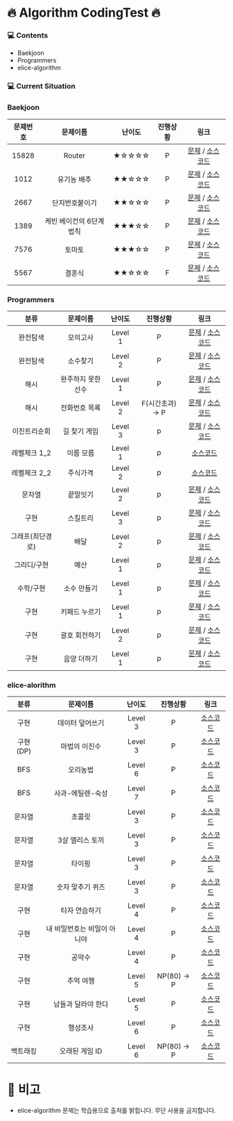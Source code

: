 # 🔥 Algorithm CodingTest 🔥

### 💻 Contents

- Baekjoon</h1>
- Programmers
- elice-algorithm

### 💻 Current Situation

<h3>Baekjoon</h3>

| 문제번호 |         문제이름         | 난이도 | 진행상황 |                                                                        링크                                                                         |
| :------: | :----------------------: | :----: | :------: | :-------------------------------------------------------------------------------------------------------------------------------------------------: |
|  15828   |          Router          | ★☆☆☆☆  |    P     |         [문제](https://www.acmicpc.net/problem/15828) / [소스코드](https://github.com/youngminss/codingtest/blob/master/Baekjoon/15828.py)          |
|   1012   |       유기농 배추        | ★★☆☆☆  |    P     |          [문제](https://www.acmicpc.net/problem/1012) / [소스코드](https://github.com/youngminss/codingtest/blob/master/Baekjoon/1012.py)           |
|   2667   |      단지번호붙이기      | ★★☆☆☆  |    P     |          [문제](https://www.acmicpc.net/problem/2667) / [소스코드](https://github.com/youngminss/codingtest/blob/master/Baekjoon/2667.py)           |
|   1389   | 케빈 베이컨의 6단계 법칙 | ★★★☆☆  |    P     | [문제](https://www.acmicpc.net/problem/1389) / [소스코드](https://github.com/youngminss/codingtest/commit/775bfd1c57fcfd2b9a874cd0860b0b3116fc3925) |
|   7576   |          토마토          | ★★★☆☆  |    P     |          [문제](https://www.acmicpc.net/problem/7576) / [소스코드](https://github.com/youngminss/codingtest/blob/master/Baekjoon/7576.py)           |
|   5567   |          결혼식          | ★★☆☆☆  |    F     |          [문제](https://www.acmicpc.net/problem/5567) / [소스코드](https://github.com/youngminss/codingtest/blob/master/Baekjoon/5567.py)           |

<h3>Programmers</h3>

|       분류       |      문제이름      | 난이도  |     진행상황     |                                                                                                               링크                                                                                                                |
| :--------------: | :----------------: | :-----: | :--------------: | :-------------------------------------------------------------------------------------------------------------------------------------------------------------------------------------------------------------------------------: |
|     완전탐색     |      모의고사      | Level 1 |        P         |                      [문제](https://programmers.co.kr/learn/courses/30/lessons/42840) / [소스코드](https://github.com/youngminss/codingtest/blob/master/Programmers/%EB%AA%A8%EC%9D%98%EA%B3%A0%EC%82%AC.py)                      |
|     완전탐색     |      소수찾기      | Level 2 |        P         |                    [문제](https://programmers.co.kr/learn/courses/30/lessons/42839) / [소스코드](https://github.com/youngminss/codingtest/blob/master/Programmers/%EC%86%8C%EC%88%98%20%EC%B0%BE%EA%B8%B0.py)                     |
|       해시       | 완주하지 못한 선수 | Level 1 |        P         | [문제](https://programmers.co.kr/learn/courses/30/lessons/42576) / [소스코드](https://github.com/youngminss/codingtest/blob/master/Programmers/%EC%99%84%EC%A3%BC%ED%95%98%EC%A7%80%20%EB%AA%BB%ED%95%9C%20%EC%84%A0%EC%88%98.py) |
|       해시       |   전화번호 목록    | Level 2 | F(시간초과) -> P |           [문제](https://programmers.co.kr/learn/courses/30/lessons/42577) / [소스코드](https://github.com/youngminss/codingtest/blob/master/Programmers/%EC%A0%84%ED%99%94%EB%B2%88%ED%98%B8%20%EB%AA%A9%EB%A1%9D.py)            |
|   이진트리순회   |    길 찾기 게임    | Level 3 |        p         |              [문제](https://programmers.co.kr/learn/courses/30/lessons/42892) / [소스코드](https://github.com/youngminss/codingtest/blob/master/Programmers/%EA%B8%B8%20%EC%B0%BE%EA%B8%B0%20%EA%B2%8C%EC%9E%84.py)               |
|   레벨체크 1_2   |     이름 모름      | Level 1 |        p         |                                                                     [소스코드](https://github.com/youngminss/codingtest/blob/master/Programmers/level1_2.py)                                                                      |
|   레벨체크 2_2   |      주식가격      | Level 2 |        p         |                                                                     [소스코드](https://github.com/youngminss/codingtest/blob/master/Programmers/level2_2.py)                                                                      |
|      문자열      |      끝말잇기      | Level 2 |        p         |           [문제](https://programmers.co.kr/learn/courses/30/lessons/12981) / [소스코드](https://github.com/youngminss/codingtest/blob/master/Programmers/%EC%98%81%EC%96%B4%20%EB%81%9D%EB%A7%90%EC%9E%87%EA%B8%B0.py)            |
|       구현       |      스킬트리      | Level 3 |        p         |                      [문제](https://programmers.co.kr/learn/courses/30/lessons/49993) / [소스코드](https://github.com/youngminss/codingtest/blob/master/Programmers/%EC%8A%A4%ED%82%AC%ED%8A%B8%EB%A6%AC.py)                      |
| 그래프(최단경로) |        배달        | Level 2 |        p         |                               [문제](https://programmers.co.kr/learn/courses/30/lessons/12978) / [소스코드](https://github.com/youngminss/codingtest/blob/master/Programmers/%EB%B0%B0%EB%8B%AC.py)                               |
|   그리디/구현    |        예산        | Level 1 |        p         |                               [문제](https://programmers.co.kr/learn/courses/30/lessons/12982) / [소스코드](https://github.com/youngminss/codingtest/blob/master/Programmers/%EC%98%88%EC%82%B0.py)                               |
|    수학/구현     |    소수 만들기     | Level 1 |        p         |                [문제](https://programmers.co.kr/learn/courses/30/lessons/12977) / [소스코드](https://github.com/youngminss/codingtest/blob/master/Programmers/%EC%86%8C%EC%88%98%20%EB%A7%8C%EB%93%A4%EA%B8%B0.py)                |
|       구현       |   키패드 누르기    | Level 1 |        p         |           [문제](https://programmers.co.kr/learn/courses/30/lessons/67256) / [소스코드](https://github.com/youngminss/codingtest/blob/master/Programmers/%ED%82%A4%ED%8C%A8%EB%93%9C%20%EB%88%84%EB%A5%B4%EA%B8%B0.py)            |
|       구현       |   괄호 회전하기    | Level 2 |        p         |           [문제](https://programmers.co.kr/learn/courses/30/lessons/76502) / [소스코드](https://github.com/youngminss/codingtest/blob/master/Programmers/%EA%B4%84%ED%98%B8%20%ED%9A%8C%EC%A0%84%ED%95%98%EA%B8%B0.py)            |
|       구현       |    음양 더하기     | Level 1 |        p         |                [문제](https://programmers.co.kr/learn/courses/30/lessons/76501) / [소스코드](https://github.com/youngminss/codingtest/blob/master/Programmers/%EC%9D%8C%EC%96%91%20%EB%8D%94%ED%95%98%EA%B8%B0.py)                |

<h3>elice-alorithm</h3>

|   분류   |          문제이름           | 난이도  |  진행상황   |                                                                                                   링크                                                                                                    |
| :------: | :-------------------------: | :-----: | :---------: | :-------------------------------------------------------------------------------------------------------------------------------------------------------------------------------------------------------: |
|   구현   |       데이터 덮어쓰기       | Level 3 |      P      |                          [소스코드](https://github.com/youngminss/codingtest/blob/master/elice-algorithm/%EB%8D%B0%EC%9D%B4%ED%84%B0%20%EB%8D%AE%EC%96%B4%EC%93%B0%EA%B8%B0.py)                           |
| 구현(DP) |        마법의 이진수        | Level 3 |      P      |                               [소스코드](https://github.com/youngminss/codingtest/blob/master/elice-algorithm/%EB%A7%88%EB%B2%95%EC%9D%98%20%EC%9D%B4%EC%A7%84%EC%88%98.py)                               |
|   BFS    |          오리농법           | Level 6 |      P      |                                         [소스코드](https://github.com/youngminss/codingtest/blob/master/elice-algorithm/%EC%98%A4%EB%A6%AC%EB%86%8D%EB%B2%95.py)                                          |
|   BFS    |      사과-에틸렌-숙성       | Level 7 |      P      |                           [소스코드](https://github.com/youngminss/codingtest/blob/master/elice-algorithm/%EC%82%AC%EA%B3%BC-%EC%97%90%ED%8B%B8%EB%A0%8C-%EC%88%99%EC%84%B1.py)                           |
|  문자열  |           초콜릿            | Level 3 |      P      |                                              [소스코드](https://github.com/youngminss/codingtest/blob/master/elice-algorithm/%EC%B4%88%EC%BD%9C%EB%A6%BF.py)                                              |
|  문자열  |       3살 엘리스 토끼       | Level 3 |      P      |                             [소스코드](https://github.com/youngminss/codingtest/blob/master/elice-algorithm/3%EC%82%B4%20%EC%97%98%EB%A6%AC%EC%8A%A4%20%ED%86%A0%EB%81%BC.py)                             |
|  문자열  |           타이핑            | Level 3 |      P      |                                              [소스코드](https://github.com/youngminss/codingtest/blob/master/elice-algorithm/%ED%83%80%EC%9D%B4%ED%95%91.py)                                              |
|  문자열  |      숫자 맟추기 퀴즈       | Level 3 |      P      |                         [소스코드](https://github.com/youngminss/codingtest/blob/master/elice-algorithm/%EC%88%AB%EC%9E%90%20%EB%A7%9F%EC%B6%94%EA%B8%B0%20%ED%80%B4%EC%A6%88.py)                         |
|   구현   |        타자 연습하기        | Level 4 |      P      |                               [소스코드](https://github.com/youngminss/codingtest/blob/master/elice-algorithm/%ED%83%80%EC%9E%90%20%EC%97%B0%EC%8A%B5%ED%95%98%EA%B8%B0.py)                               |
|   구현   | 내 비밀번호는 비밀이 아니야 | Level 4 |      P      | [소스코드](https://github.com/youngminss/codingtest/blob/master/elice-algorithm/%EB%82%B4%20%EB%B9%84%EB%B0%80%EB%B2%88%ED%98%B8%EB%8A%94%20%EB%B9%84%EB%B0%80%EC%9D%B4%20%EC%95%84%EB%8B%88%EC%95%BC.py) |
|   구현   |           공약수            | Level 4 |      P      |                                              [소스코드](https://github.com/youngminss/codingtest/blob/master/elice-algorithm/%EA%B3%B5%EC%95%BD%EC%88%98.py)                                              |
|   구현   |          추억 여행          | Level 5 | NP(80) -> P |                                        [소스코드](https://github.com/youngminss/codingtest/blob/master/elice-algorithm/%EC%B6%94%EC%96%B5%20%EC%97%AC%ED%96%89.py)                                        |
|   구현   |     남들과 달라야 한다      | Level 5 |      P      |                    [소스코드](https://github.com/youngminss/codingtest/blob/master/elice-algorithm/%EB%82%A8%EB%93%A4%EA%B3%BC%20%EB%8B%AC%EB%9D%BC%EC%95%BC%20%ED%95%9C%EB%8B%A4.py)                     |
|   구현   |          행성조사           | Level 6 |      P      |                                        [소스코드](https://github.com/youngminss/codingtest/blob/master/elice-algorithm/%ED%96%89%EC%84%B1%20%EC%A1%B0%EC%82%AC.py)                                        |
| 백트래킹 |       오래된 게임 ID        | Level 6 | NP(80) -> P |                                  [소스코드](https://github.com/youngminss/codingtest/blob/master/elice-algorithm/%EC%98%A4%EB%9E%98%EB%90%9C%20%EA%B2%8C%EC%9E%84ID.py)                                   |

# 📢 비고

- elice-algorithm 문제는 학습용으로 출처를 밝힙니다. 무단 사용을 금지합니다.
